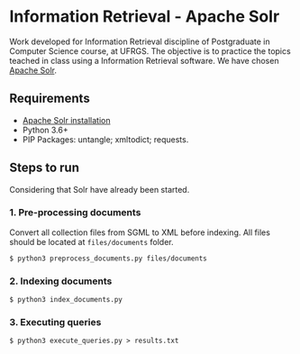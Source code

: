 # Information Retrieval - Apache Solr

Work developed for Information Retrieval discipline of Postgraduate in Computer Science course, at UFRGS.
The objective is to practice the topics teached in class using a Information Retrieval software.
We have chosen [Apache Solr](https://lucene.apache.org/solr/).

## Requirements

* [Apache Solr installation](https://lucene.apache.org/solr/guide/7_7/installing-solr.html)
* Python 3.6+
* PIP Packages: untangle; xmltodict; requests.

## Steps to run
Considering that Solr have already been started.

### 1. Pre-processing documents

Convert all collection files from SGML to XML before indexing. All files should be located at `files/documents` folder.

```
$ python3 preprocess_documents.py files/documents
```

### 2. Indexing documents

```
$ python3 index_documents.py
```

### 3. Executing queries
```
$ python3 execute_queries.py > results.txt
```
